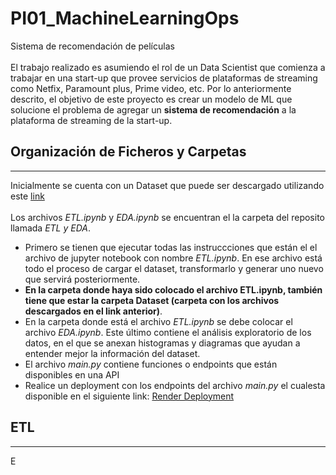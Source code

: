 # PI01_MachineLearningOps
Sistema de recomendación de películas
<br><br>
El trabajo realizado es asumiendo el rol de un Data Scientist que comienza a trabajar en una start-up que provee servicios de plataformas de streaming como Netfix, Paramount plus, Prime video, etc. Por lo anteriormente descrito, el objetivo de este proyecto es crear un modelo de ML que solucione el problema de agregar un **sistema de recomendación** a la plataforma de streaming de la start-up.<br>

## Organización de Ficheros y Carpetas
***
Inicialmente se cuenta con un Dataset que puede ser descargado utilizando este [link](https://drive.google.com/drive/folders/1UG3nGZz0x5D6HppEyPm-YbeVU6AdRNXF?usp=drive_linken/ "DataSet")<br><br>
Los archivos *ETL.ipynb* y *EDA.ipynb* se encuentran el la carpeta del reposito llamada *ETL y EDA*.

- Primero se tienen que ejecutar todas las instruccciones que están el el archivo de jupyter notebook con nombre *ETL.ipynb*. En ese archivo está todo el proceso de cargar el dataset, transformarlo y generar uno nuevo que servirá posteriormente.
- **En la carpeta donde haya sido colocado el archivo ETL.ipynb, también tiene que estar la carpeta Dataset (carpeta con los archivos descargados en el link anterior)**.
- En la carpeta donde está el archivo *ETL.ipynb* se debe colocar el archivo *EDA.ipynb*. Este último contiene el análisis exploratorio de los datos, en el que se anexan histogramas y diagramas que ayudan a entender mejor la información del dataset.
- El archivo *main.py* contiene funciones o endpoints que están disponibles en una API
- Realice un deployment con los endpoints del archivo *main.py* el cualesta disponible en el siguiente link: [Render Deployment](https://pi01-machinelearningops.onrender.com/docs)<br>

## ETL
***
E